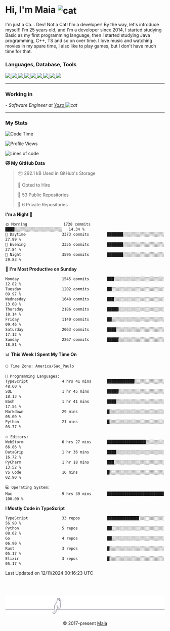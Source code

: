 <h1 align="left">Hi, I'm Maia 
<img src="https://emojis.slackmojis.com/emojis/images/1643509834/36299/black-cat.gif?1643509834" width="50" height="60" align="center"  alt="cat"/>
</h1>

I'm just a Ca... Dev! Not a Cat! I'm a developer! By the way, let's introduce myself!
I'm 25 years old, and I'm a developer since 2014, I started studying Basic as my first programming
language, then I started studying Java programming, C++, TS and so on over time.
I love music and watching movies in my spare time, I also like to play games, but I don't have much time for that.

<h3 align="left">Languages, Database, Tools</h3>
<p>
  <a href="https://www.typescriptlang.org">
    <img src="https://skillicons.dev/icons?i=ts" />
  </a>
  <a href="https://go.dev">
    <img src="https://skillicons.dev/icons?i=go" />
  </a>
  <a href="https://www.python.org">
    <img src="https://skillicons.dev/icons?i=python" />
  </a>
  <a href="https://gradle.org">
    <img src="https://skillicons.dev/icons?i=gradle" />
  </a>
  <a href="https://redis.io">
    <img src="https://skillicons.dev/icons?i=redis" />
  </a>
  <a href="https://www.mongodb.com">
    <img src="https://skillicons.dev/icons?i=mongodb" />
  </a>
  <a href="https://nodejs.org">
    <img src="https://skillicons.dev/icons?i=nodejs" />
  </a>
  <a href="https://www.javascript.com">
    <img src="https://skillicons.dev/icons?i=js" />
  </a>
  <a href="https://www.docker.com">
    <img src="https://skillicons.dev/icons?i=docker" />
  </a>
</p>

<hr/>

<h3>Working in</h3>

<p><em> - Software Engineer at <a href="[https://pdasolucoes.com.br](https://yazo.com.br/)">Yazo
</a><img src="https://media.giphy.com/media/WUlplcMpOCEmTGBtBW/giphy.gif" width="30" alt="cat"> 
</em></p>

<hr/>

### My Stats

<!--START_SECTION:waka-->
![Code Time](http://img.shields.io/badge/Code%20Time-4%2C755%20hrs%202%20mins-blue)

![Profile Views](http://img.shields.io/badge/Profile%20Views-1-blue)

![Lines of code](https://img.shields.io/badge/From%20Hello%20World%20I%27ve%20Written-3.7%20million%20lines%20of%20code-blue)

**🐱 My GitHub Data** 

> 📦 292.1 kB Used in GitHub's Storage 
 > 
> 💼 Opted to Hire
 > 
> 📜 53 Public Repositories 
 > 
> 🔑 6 Private Repositories 
 > 
**I'm a Night 🦉** 

```text
🌞 Morning                1728 commits        ████░░░░░░░░░░░░░░░░░░░░░   14.34 % 
🌆 Daytime                3373 commits        ███████░░░░░░░░░░░░░░░░░░   27.99 % 
🌃 Evening                3355 commits        ███████░░░░░░░░░░░░░░░░░░   27.84 % 
🌙 Night                  3595 commits        ███████░░░░░░░░░░░░░░░░░░   29.83 % 
```
📅 **I'm Most Productive on Sunday** 

```text
Monday                   1545 commits        ███░░░░░░░░░░░░░░░░░░░░░░   12.82 % 
Tuesday                  1202 commits        ██░░░░░░░░░░░░░░░░░░░░░░░   09.97 % 
Wednesday                1648 commits        ███░░░░░░░░░░░░░░░░░░░░░░   13.68 % 
Thursday                 2186 commits        █████░░░░░░░░░░░░░░░░░░░░   18.14 % 
Friday                   1140 commits        ██░░░░░░░░░░░░░░░░░░░░░░░   09.46 % 
Saturday                 2063 commits        ████░░░░░░░░░░░░░░░░░░░░░   17.12 % 
Sunday                   2267 commits        █████░░░░░░░░░░░░░░░░░░░░   18.81 % 
```


📊 **This Week I Spent My Time On** 

```text
🕑︎ Time Zone: America/Sao_Paulo

💬 Programming Languages: 
TypeScript               4 hrs 41 mins       ████████████░░░░░░░░░░░░░   48.60 % 
SQL                      1 hr 45 mins        █████░░░░░░░░░░░░░░░░░░░░   18.13 % 
Bash                     1 hr 41 mins        ████░░░░░░░░░░░░░░░░░░░░░   17.54 % 
Markdown                 29 mins             █░░░░░░░░░░░░░░░░░░░░░░░░   05.09 % 
Python                   21 mins             █░░░░░░░░░░░░░░░░░░░░░░░░   03.77 % 

🔥 Editors: 
WebStorm                 6 hrs 27 mins       █████████████████░░░░░░░░   66.86 % 
DataGrip                 1 hr 36 mins        ████░░░░░░░░░░░░░░░░░░░░░   16.72 % 
PyCharm                  1 hr 18 mins        ███░░░░░░░░░░░░░░░░░░░░░░   13.52 % 
VS Code                  16 mins             █░░░░░░░░░░░░░░░░░░░░░░░░   02.90 % 

💻 Operating System: 
Mac                      9 hrs 39 mins       █████████████████████████   100.00 % 
```

**I Mostly Code in TypeScript** 

```text
TypeScript               33 repos            ██████████████░░░░░░░░░░░   56.90 % 
Python                   5 repos             ██░░░░░░░░░░░░░░░░░░░░░░░   08.62 % 
Go                       4 repos             ██░░░░░░░░░░░░░░░░░░░░░░░   06.90 % 
Rust                     3 repos             █░░░░░░░░░░░░░░░░░░░░░░░░   05.17 % 
Elixir                   3 repos             █░░░░░░░░░░░░░░░░░░░░░░░░   05.17 % 
```




 Last Updated on 12/11/2024 00:16:23 UTC
<!--END_SECTION:waka-->


<br/>
<br/>

<p align="center"><img src="https://raw.githubusercontent.com/gabrielmaialva33/gabrielmaialva33/master/assets/gray0_ctp_on_line.svg?sanitize=true" /></p>
<p align="center">&copy; 2017-present <a href="https://github.com/gabrielmaialva33/" target="_blank">Maia</a>

